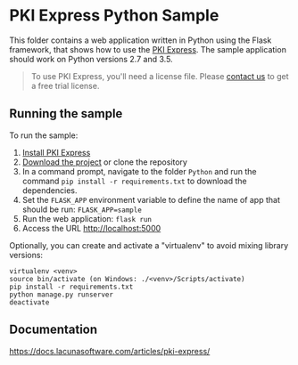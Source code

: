 PKI Express Python Sample
======================

This folder contains a web application written in Python using the Flask framework, that shows how to use the
[PKI Express](http://docs.lacunasoftware.com/en-us/articles/pki-express/). The sample application
should work on Python versions 2.7 and 3.5.

> To use PKI Express, you'll need a license file. Please [contact us](https://www.lacunasoftware.com/en/home/purchase)
> to get a free trial license.

Running the sample
------------------

To run the sample:

1. [Install PKI Express](https://docs.lacunasoftware.com/articles/pki-express/setup/)
1. [Download the project](https://github.com/LacunaSoftware/PkiExpressSamples/archive/master.zip)
   or clone the repository
1. In a command prompt, navigate to the folder `Python` and run the command `pip install -r requirements.txt` to
   download the dependencies.
1. Set the `FLASK_APP` environment variable to define the name of app that
   should be run: `FLASK_APP=sample`
1. Run the web application: `flask run`
1. Access the URL [http://localhost:5000](http://localhost:5000)

Optionally, you can create and activate a "virtualenv" to avoid mixing library versions:

    virtualenv <venv>
    source bin/activate (on Windows: ./<venv>/Scripts/activate)
    pip install -r requirements.txt
    python manage.py runserver
    deactivate

## Documentation

https://docs.lacunasoftware.com/articles/pki-express/

